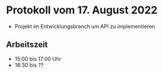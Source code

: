 # Protokoll vom 17. August 2022
- Projekt im Entwicklungsbranch um API zu implementieren

## Arbeitszeit
<!-- { "progress": true, "date": ["22/08/17"] } -->
- 15:00 bis 17:00 Uhr
- 18:30 bis ??
<!-- { "progress": false } -->

